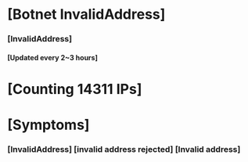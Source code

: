 # [Botnet InvalidAddress]
### [InvalidAddress]
#### [Updated every 2~3 hours]

# [Counting 14311 IPs]

# [Symptoms] 

###   [InvalidAddress] [invalid address rejected] [Invalid address]
